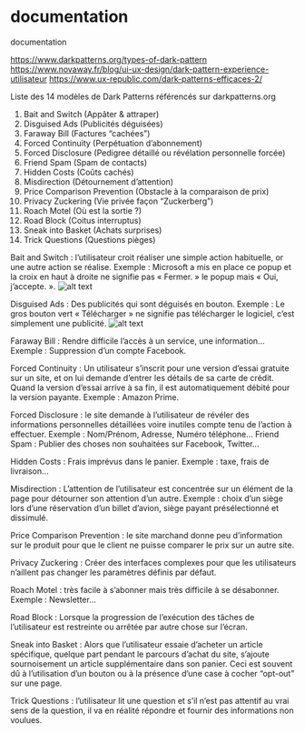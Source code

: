 # documentation
documentation

https://www.darkpatterns.org/types-of-dark-pattern
https://www.novaway.fr/blog/ui-ux-design/dark-pattern-experience-utilisateur
https://www.ux-republic.com/dark-patterns-efficaces-2/

Liste des 14 modèles de Dark Patterns référencés sur darkpatterns.org
1.	Bait and Switch (Appâter & attraper)
2.	Disguised Ads (Publicités déguisées)
3.	Faraway Bill (Factures “cachées”)
4.	Forced Continuity (Perpétuation d’abonnement)
5.	Forced Disclosure (Pedigree détaillé ou révélation personnelle forcée)
6.	Friend Spam (Spam de contacts)
7.	Hidden Costs (Coûts cachés)
8.	Misdirection (Détournement d’attention)
9.	Price Comparison Prevention (Obstacle à la comparaison de prix)
10.	Privacy Zuckering (Vie privée façon “Zuckerberg”)
11.	Roach Motel (Où est la sortie ?)
12.	Road Block (Coitus interruptus)
13.	Sneak into Basket (Achats surprises)
14.	Trick Questions (Questions pièges)

Bait and Switch : l’utilisateur croit réaliser une simple action habituelle, or une autre action se réalise. Exemple :  Microsoft a mis en place ce popup et la croix en haut à droite ne signifie pas « Fermer. » le popup mais « Oui, j’accepte. ».
![alt text](https://uploads-ssl.webflow.com/5cbaef5dd9bed15a5fd9d526/5cc0c8365825760786537ebc_compressed_58a5cb8ea7c4a_win10-alternative.png.jpg)

Disguised Ads : Des publicités qui sont déguisés en bouton. Exemple : Le gros bouton vert « Télécharger » ne signifie pas télécharger le logiciel, c’est simplement une publicité.
![alt text](https://www.novaway.fr/uploads/media/dark-pattern/03-disguised-ads.png)

Faraway Bill : Rendre difficile l’accès à un service, une information… Exemple : Suppression d’un compte Facebook.

Forced Continuity : Un utilisateur s’inscrit pour une version d’essai gratuite sur un site, et on lui demande d’entrer les détails de sa carte de crédit. Quand la version d’essai arrive à sa fin, il est automatiquement débité pour la version payante. Exemple : Amazon Prime.

Forced Disclosure : le site demande à l’utilisateur de révéler des informations personnelles détaillées voire inutiles compte tenu de l’action à effectuer. Exemple : Nom/Prénom, Adresse, Numéro téléphone…
Friend Spam : Publier des choses non souhaitées sur Facebook, Twitter…

Hidden Costs : Frais imprévus dans le panier. Exemple : taxe, frais de livraison…

Misdirection : L’attention de l’utilisateur est concentrée sur un élément de la page pour détourner son attention d’un autre. Exemple : choix d’un siège lors d’une réservation d’un billet d’avion, siège payant présélectionné et dissimulé.

Price Comparison Prevention : le site marchand donne peu d’information sur le produit pour que le client ne puisse comparer le prix sur un autre site.

Privacy Zuckering : Créer des interfaces complexes pour que les utilisateurs n’aillent pas changer les paramètres définis par défaut.

Roach Motel : très facile à s’abonner mais très difficile à se désabonner. Exemple : Newsletter…

Road Block : Lorsque la progression de l’exécution des tâches de l’utilisateur est restreinte ou arrêtée par autre chose sur l’écran.

Sneak into Basket : Alors que l’utilisateur essaie d’acheter un article spécifique, quelque part pendant le parcours d’achat du site, s’ajoute sournoisement un article supplémentaire dans son panier. Ceci est souvent dû à l’utilisation d’un bouton ou à la présence d’une case à cocher “opt-out” sur une page.

Trick Questions : l’utilisateur lit une question et s’il n’est pas attentif au vrai sens de la question, il va en réalité répondre et fournir des informations non voulues.
